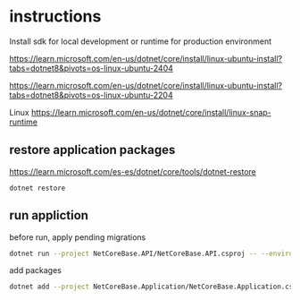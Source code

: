 


# instructions

Install sdk for local development or runtime for production environment

https://learn.microsoft.com/en-us/dotnet/core/install/linux-ubuntu-install?tabs=dotnet8&pivots=os-linux-ubuntu-2404

https://learn.microsoft.com/en-us/dotnet/core/install/linux-ubuntu-install?tabs=dotnet8&pivots=os-linux-ubuntu-2204

Linux
https://learn.microsoft.com/en-us/dotnet/core/install/linux-snap-runtime

## restore application packages

https://learn.microsoft.com/es-es/dotnet/core/tools/dotnet-restore

```
dotnet restore
```

## run appliction

before run, apply pending migrations

``` bash
dotnet run --project NetCoreBase.API/NetCoreBase.API.csproj -- --environment Local
```

add packages
```bash
dotnet add --project NetCoreBase.Application/NetCoreBase.Application.csproj package FluentValidation  
```